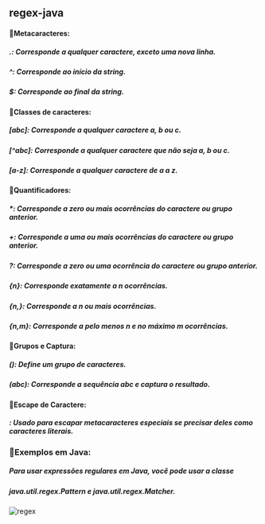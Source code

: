 ## regex-java ##

#### 📌Metacaracteres: #### 

##### .: Corresponde a qualquer caractere, exceto uma nova linha. #####
##### ^: Corresponde ao início da string. #####
##### $: Corresponde ao final da string. #####

#### 📌Classes de caracteres: ####

##### [abc]: Corresponde a qualquer caractere a, b ou c. #####
##### [^abc]: Corresponde a qualquer caractere que não seja a, b ou c. #####
##### [a-z]: Corresponde a qualquer caractere de a a z. #####


#### 📌Quantificadores: ####

##### *: Corresponde a zero ou mais ocorrências do caractere ou grupo anterior. #####
##### +: Corresponde a uma ou mais ocorrências do caractere ou grupo anterior. #####
##### ?: Corresponde a zero ou uma ocorrência do caractere ou grupo anterior. #####
##### {n}: Corresponde exatamente a n ocorrências. #####
##### {n,}: Corresponde a n ou mais ocorrências. #####
##### {n,m}: Corresponde a pelo menos n e no máximo m ocorrências. #####

#### 📌Grupos e Captura: #### 

##### (): Define um grupo de caracteres. #####
##### (abc): Corresponde a sequência abc e captura o resultado. #####

#### 📌Escape de Caractere: ####

##### \: Usado para escapar metacaracteres especiais se precisar deles como caracteres literais. #####

### 📌Exemplos em Java: ###

##### Para usar expressões regulares em Java, você pode usar a classe #####
##### java.util.regex.Pattern e java.util.regex.Matcher. ##### 
![regex](https://github.com/flitzso/regex-java/assets/106411702/dca347e8-37d4-4b98-8c69-c34517ec8992)


